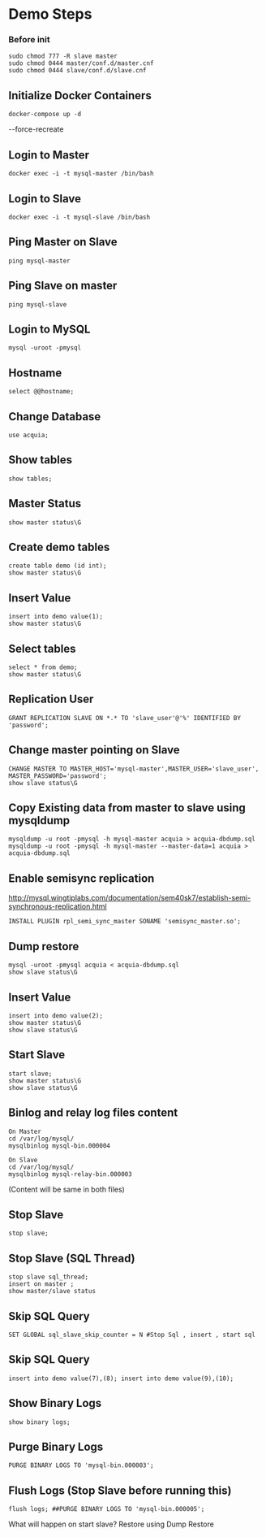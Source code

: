 # Demo Steps

### Before init
```
sudo chmod 777 -R slave master
sudo chmod 0444 master/conf.d/master.cnf 
sudo chmod 0444 slave/conf.d/slave.cnf  
```

## Initialize Docker Containers
```
docker-compose up -d
```
--force-recreate

## Login to Master
```
docker exec -i -t mysql-master /bin/bash
```

## Login to Slave 
```
docker exec -i -t mysql-slave /bin/bash
```

## Ping Master on Slave
```
ping mysql-master
```

## Ping Slave on master 
```
ping mysql-slave
```

## Login to MySQL
```
mysql -uroot -pmysql 
```

## Hostname 
```
select @@hostname;
```

## Change Database 
```
use acquia;
```

## Show tables 
```
show tables;
```

## Master Status
```
show master status\G
```

## Create demo tables
```
create table demo (id int);
show master status\G
```

## Insert Value
```
insert into demo value(1);
show master status\G
```

## Select tables
```
select * from demo;
show master status\G
```

## Replication User
```
GRANT REPLICATION SLAVE ON *.* TO 'slave_user'@'%' IDENTIFIED BY 'password';
```

## Change master pointing on Slave
```
CHANGE MASTER TO MASTER_HOST='mysql-master',MASTER_USER='slave_user', MASTER_PASSWORD='password';
show slave status\G
```

## Copy Existing data from master to slave using mysqldump
```
mysqldump -u root -pmysql -h mysql-master acquia > acquia-dbdump.sql
mysqldump -u root -pmysql -h mysql-master --master-data=1 acquia > acquia-dbdump.sql
```

## Enable semisync replication
http://mysql.wingtiplabs.com/documentation/sem40sk7/establish-semi-synchronous-replication.html
```
INSTALL PLUGIN rpl_semi_sync_master SONAME 'semisync_master.so';
```

## Dump restore
```
mysql -uroot -pmysql acquia < acquia-dbdump.sql
show slave status\G
```

## Insert Value
```
insert into demo value(2); 
show master status\G  
show slave status\G
```

## Start Slave
```
start slave;  
show master status\G  
show slave status\G
```

## Binlog and relay log files content
```
On Master
cd /var/log/mysql/
mysqlbinlog mysql-bin.000004

On Slave
cd /var/log/mysql/
mysqlbinlog mysql-relay-bin.000003
```
(Content will be same in both files) 
	
## Stop Slave
```
stop slave;
```

## Stop Slave (SQL Thread)
```
stop slave sql_thread;
insert on master ; 
show master/slave status
```

## Skip SQL Query
```
SET GLOBAL sql_slave_skip_counter = N #Stop Sql , insert , start sql
```

## Skip SQL Query
```
insert into demo value(7),(8); insert into demo value(9),(10);
```

## Show Binary Logs
```
show binary logs;
```

## Purge Binary Logs
```
PURGE BINARY LOGS TO 'mysql-bin.000003';
```

## Flush Logs (Stop Slave before running this)
```
flush logs; ##PURGE BINARY LOGS TO 'mysql-bin.000005';
```
What will happen on start slave? Restore using Dump Restore
